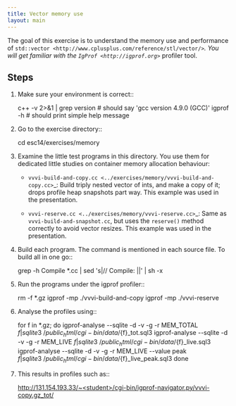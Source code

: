 ```yaml
---
title: Vector memory use
layout: main
---
```


The goal of this exercise is to understand the memory use and performance of
`std::vector <http://www.cplusplus.com/reference/stl/vector/>`_. You will get
familiar with the `IgProf <http://igprof.org>`_ profiler tool.

Steps
-----

1. Make sure your environment is correct::

     c++ -v 2>&1 | grep version  # should say 'gcc version 4.9.0 (GCC)'
     igprof -h                   # should print simple help message

2. Go to the exercise directory::

     cd esc14/exercises/memory

3. Examine the little test programs in this directory.  You use them for
   dedicated little studies on container memory allocation behaviour:

   - `vvvi-build-and-copy.cc <../exercises/memory/vvvi-build-and-copy.cc>`_:
     Build triply nested vector of ints, and make a copy of it; drops profile
     heap snapshots part way.  This example was used in the presentation.

   - `vvvi-reserve.cc <../exercises/memory/vvvi-reserve.cc>`_: Same as
     ``vvvi-build-and-snapshot.cc``, but uses the ``reserve()`` method
     correctly to avoid vector resizes.  This example was used in the
     presentation.

4. Build each program.  The command is mentioned in each source file.  To
   build all in one go::

     grep -h Compile *.cc | sed 's|// Compile: ||' | sh -x

5. Run the programs under the igprof profiler::

     rm -f *.gz
     igprof -mp ./vvvi-build-and-copy
     igprof -mp ./vvvi-reserve

6. Analyse the profiles using::

     for f in *.gz; do
       igprof-analyse --sqlite -d -v -g -r MEM_TOTAL $f |
         sqlite3 ~/public_html/cgi-bin/data/${f}_tot.sql3
       igprof-analyse --sqlite -d -v -g -r MEM_LIVE $f |
         sqlite3 ~/public_html/cgi-bin/data/${f}_live.sql3
       igprof-analyse --sqlite -d -v -g -r MEM_LIVE --value peak $f |
         sqlite3 ~/public_html/cgi-bin/data/${f}_live_peak.sql3
     done

7. This results in profiles such as::

   http://131.154.193.33/~<student>/cgi-bin/igprof-navigator.py/vvvi-copy.gz_tot/


